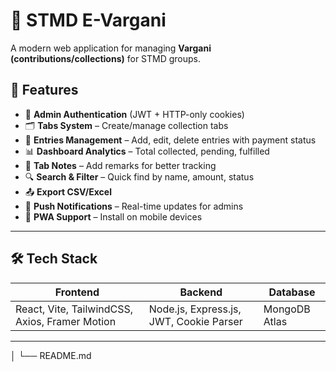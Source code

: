 # 📌 STMD E-Vargani

A modern web application for managing **Vargani (contributions/collections)** for STMD groups.

## 🚀 Features
- 🔑 **Admin Authentication** (JWT + HTTP-only cookies)
- 🗂️ **Tabs System** – Create/manage collection tabs
- 💸 **Entries Management** – Add, edit, delete entries with payment status
- 📊 **Dashboard Analytics** – Total collected, pending, fulfilled
- 📝 **Tab Notes** – Add remarks for better tracking
- 🔍 **Search & Filter** – Quick find by name, amount, status
- 📤 **Export CSV/Excel**
- 🔔 **Push Notifications** – Real-time updates for admins
- 📱 **PWA Support** – Install on mobile devices

---

## 🛠️ Tech Stack
| Frontend | Backend | Database |
|----------|---------|---------|
| React, Vite, TailwindCSS, Axios, Framer Motion | Node.js, Express.js, JWT, Cookie Parser | MongoDB Atlas |

---
│
└── README.md
